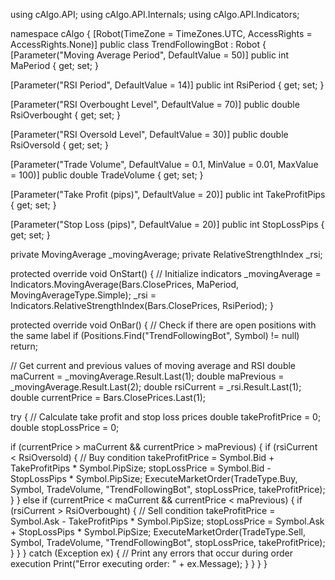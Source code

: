 using cAlgo.API;
using cAlgo.API.Internals;
using cAlgo.API.Indicators;

namespace cAlgo
{
    [Robot(TimeZone = TimeZones.UTC, AccessRights = AccessRights.None)]
    public class TrendFollowingBot : Robot
    {
        [Parameter("Moving Average Period", DefaultValue = 50)]
        public int MaPeriod { get; set; }

   [Parameter("RSI Period", DefaultValue = 14)]
        public int RsiPeriod { get; set; }

  [Parameter("RSI Overbought Level", DefaultValue = 70)]
        public double RsiOverbought { get; set; }

  [Parameter("RSI Oversold Level", DefaultValue = 30)]
        public double RsiOversold { get; set; }

  [Parameter("Trade Volume", DefaultValue = 0.1, MinValue = 0.01, MaxValue = 100)]
        public double TradeVolume { get; set; }

 [Parameter("Take Profit (pips)", DefaultValue = 20)]
        public int TakeProfitPips { get; set; }

  [Parameter("Stop Loss (pips)", DefaultValue = 20)]
        public int StopLossPips { get; set; }

  private MovingAverage _movingAverage;
        private RelativeStrengthIndex _rsi;

  protected override void OnStart()
        {
            // Initialize indicators
            _movingAverage = Indicators.MovingAverage(Bars.ClosePrices, MaPeriod, MovingAverageType.Simple);
            _rsi = Indicators.RelativeStrengthIndex(Bars.ClosePrices, RsiPeriod);
        }

  protected override void OnBar()
        {
            // Check if there are open positions with the same label
            if (Positions.Find("TrendFollowingBot", Symbol) != null)
                return;

   // Get current and previous values of moving average and RSI
            double maCurrent = _movingAverage.Result.Last(1);
            double maPrevious = _movingAverage.Result.Last(2);
            double rsiCurrent = _rsi.Result.Last(1);
            double currentPrice = Bars.ClosePrices.Last(1);

  try
            {
                // Calculate take profit and stop loss prices
                double takeProfitPrice = 0;
                double stopLossPrice = 0;

  if (currentPrice > maCurrent && currentPrice > maPrevious)
                {
                    if (rsiCurrent < RsiOversold)
                    {
                        // Buy condition
                        takeProfitPrice = Symbol.Bid + TakeProfitPips * Symbol.PipSize;
                        stopLossPrice = Symbol.Bid - StopLossPips * Symbol.PipSize;
                        ExecuteMarketOrder(TradeType.Buy, Symbol, TradeVolume, "TrendFollowingBot", stopLossPrice, takeProfitPrice);
                    }
                }
                else if (currentPrice < maCurrent && currentPrice < maPrevious)
                {
                    if (rsiCurrent > RsiOverbought)
                    {
                        // Sell condition
                        takeProfitPrice = Symbol.Ask - TakeProfitPips * Symbol.PipSize;
                        stopLossPrice = Symbol.Ask + StopLossPips * Symbol.PipSize;
                        ExecuteMarketOrder(TradeType.Sell, Symbol, TradeVolume, "TrendFollowingBot", stopLossPrice, takeProfitPrice);
                    }
                }
            }
            catch (Exception ex)
            {
                // Print any errors that occur during order execution
                Print("Error executing order: " + ex.Message);
            }
        }
    }
}
